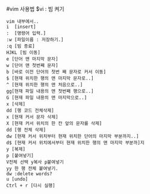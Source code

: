 #vim 사용법
    $vi : 빔 켜기

    vim 내부에서..
    i  [insert]
    :  [명령어 입력.]
    :w [파일이름 : 저장하기.]
    :q [빔 종료]
    HJKL [빔 이동]
    e [단어 맨 마지막 문자]
    w [단어 맨 첫번째 문자]
    b [바로 이전 단어의 첫번 째 문자로 커서 이동]
    $ [현재 위치한 행의 맨 마지막 문자로..]
    ^ [현재 위치한 행의 맨 처음으로..]
    gg[현재 파일 내용의 맨 첫번째 행으로..]
    G [현재 파일 내용의 맨 마지막으로..]
    x [삭제]
    dd [행 코드 전체삭제]
    x [현재 커서 문자 삭제]
    X [현재 커서 위치의 한 칸 앞의 문자를 삭제]
    dd [행 전체 삭제]
    dw [현재 커서 위치부터 현재 위치한 단어의 마지막 부분까지..]
    d$ [현재 커서 위치에서부터 현재 위치한 행의 맨 마지막 부분까]지
    y [복제]
    p [붙여넣기]
    V전체 선택 y복사 p붙여넣기
    yy 한 행 전체 붙여넣기.
    dw :delete words?
    u [undo]
    Ctrl + r [다시 실행]
    

